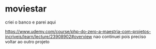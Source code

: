 # moviestar

criei o banco e parei aqui

https://www.udemy.com/course/php-do-zero-a-maestria-com-projetos-incriveis/learn/lecture/23908902#overview
nao continuei pois preciso voltar ao outro projeto